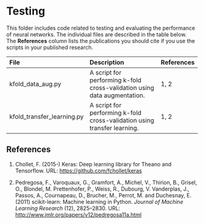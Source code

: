 # Testing

This folder includes code related to testing and evaluating the performance of neural networks. The individual files are described in the table below. The **References** column lists the publications you should cite if you use the scripts in your published research.

| File | Description | References|
|:---|:---|:---|
|kfold_data_aug.py|A script for performing k-fold cross-validation using data augmentation.|1, 2|
|kfold_transfer_learning.py|A script for performing k-fold cross-validation using transfer learning.|1, 2|

## References

1. Chollet, F. (2015-) Keras: Deep learning library for Theano and Tensorflow. URL: https://github.com/fchollet/keras

2. Pedregosa, F., Varoquaux, G., Gramfort, A., Michel, V., Thirion, B., Grisel, O., Blondel, M. Prettenhofer, P., Weiss, R., Dubourg, V. Vanderplas, J., Passos, A., Cournapeau, D., Brucher, M., Perrot, M. and Duchesnay, E. (2011) scikit-learn: Machine learning in Python. *Journal of Machine Learning Research* (12), 2825–2830. URL: http://www.jmlr.org/papers/v12/pedregosa11a.html
